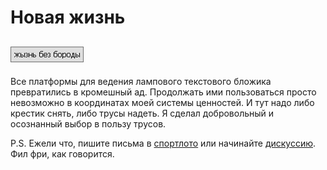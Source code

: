 # Новая жизнь

[![Screenshot](../../../data/tags/life/tag_life.png)](../../../data/tags/life)
-----

Все платформы для ведения лампового текстового бложика превратились в кромешный ад. Продолжать ими пользоваться просто невозможно в координатах моей системы ценностей. И тут надо либо крестик снять, либо трусы надеть. Я сделал добровольный и осознанный выбор в пользу трусов.

P.S. Ежели что, пишите письма в [спортлото](mail.md) или начинайте [дискуссию](https://github.com/apscrap/notes/discussions). Фил фри, как говорится.
